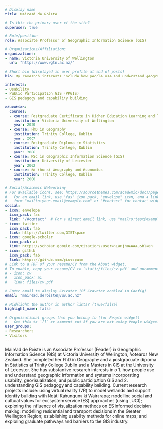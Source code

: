 ```yaml
---
# Display name
title: Mairead de Roiste

# Is this the primary user of the site?
superuser: true

# Role/position
role: Associate Professor of Geographic Information Science (GIS)

# Organizations/Affiliations
organizations:
- name: Victoria University of Wellington
  url: "https://www.wgtn.ac.nz/"

# Short bio (displayed in user profile at end of posts)
bio: My research interests include how people use and understand geographic information and systems incorporating usability, geovisualization, and public participation GIS and understanding GIS pedagogy and capability building.

interests:
- Usability
- Public Participation GIS (PPGIS)
- GIS pedagogy and capability building

education:
  courses:
  - course: Postgraduate Certificate in Higher Education Learning and Teaching 
    institution: Victoria University of Wellington
    year: 2020
  - course: PhD in Geography
    institution: Trinity College, Dublin
    year: 2007
  - course: Postgraduate Diploma in Statistics
    institution: Trinity College, Dublin
    year: 2006
  - course: MSc in Geographic Information Science (GIS)
    institution: University of Leicester
    year: 2002
  - course: BA (hons) Geography and Economics
    institution: Trinity College, Dublin
    year: 2000

# Social/Academic Networking
# For available icons, see: https://sourcethemes.com/academic/docs/page-builder/#icons
#   For an email link, use "fas" icon pack, "envelope" icon, and a link in the
#   form "mailto:your-email@example.com" or "#contact" for contact widget.
social:
- icon: envelope
  icon_pack: fas
  link: '/#contact'  # For a direct email link, use "mailto:test@example.org".
- icon: twitter
  icon_pack: fab
  link: https://twitter.com/GISTspace
- icon: google-scholar
  icon_pack: ai
  link: https://scholar.google.com/citations?user=hLaHjh8AAAAJ&hl=en
- icon: github
  icon_pack: fab
  link: https://github.com/gistspace
# Link to a PDF of your resume/CV from the About widget.
# To enable, copy your resume/CV to `static/files/cv.pdf` and uncomment the lines below.
# - icon: cv
#   icon_pack: ai
#   link: files/cv.pdf

# Enter email to display Gravatar (if Gravatar enabled in Config)
email: "mairead.deroiste@vuw.ac.nz"

# Highlight the author in author lists? (true/false)
highlight_name: false

# Organizational groups that you belong to (for People widget)
#   Set this to `[]` or comment out if you are not using People widget.
user_groups:
- Researchers
- Visitors
---
```


Mairéad de Róiste is an Associate Professor (Reader) in Geographic Information Science (GIS) at Victoria University of Wellington, Aotearoa New Zealand. She completed her PhD in Geography and a postgraduate diploma in Statistics at Trinity College Dublin and a Masters in GIS at the University of Leicester.  She has substantive research interests into 1. how people use and understand geographic information and systems incorporating usability, geovisualization, and public participation GIS and 2. understanding GIS pedagogy and capability building.  Current research projects include: using virtual reality  (VR) to model wetlands and support identity building with Ngāti Kahungunu ki Wairarapa; modelling social and cultural values for ecosystem service (ES) approaches (using LUCI); exploring the influence of visualization methods on ES informed decision making; modelling residential and transport decisions in the Greater Wellington Region; establishing usability methods for online maps; and exploring graduate pathways and barriers to the GIS industry. 